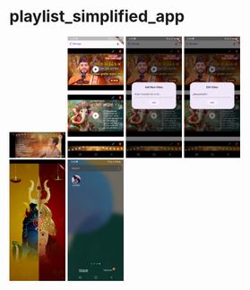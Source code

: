 # playlist_simplified_app

<p float="left">
  <img src="/images_for_github/1.jpg" width="100"  alt="SS"/>
  <img src="/images_for_github/2.jpg" width="100"  alt="SS"/>
  <img src="/images_for_github/3.jpg" width="100"  alt="SS"/>
  <img src="/images_for_github/4.jpg" width="100"  alt="SS"/>
  <img src="/images_for_github/5.jpg" width="100"  alt="SS"/>
  <img src="/images_for_github/6.jpg" width="100"  alt="SS"/>
</p>
